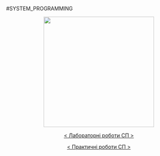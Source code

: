 #SYSTEM_PROGRAMMING
<head>
        <p align="center">
        <a href="http://blogs.kpi.kharkov.ua/v2/asm/" target="_blank">
            <img src="http://blogs.kpi.kharkov.ua/v2/asm/wp-content/uploads/sites/20/2016/02/Fon33.jpg" height="300px">
        </a>
        <p align="center">
        <a href="http://blogs.kpi.kharkov.ua/v2/asm/laboratornye-raboty-sp/" target="_blank">
            < Лабораторні роботи СП >
        </a>
         <p align="center">
        <a href="http://blogs.kpi.kharkov.ua/v2/asm/prakticheskie-zanyatiya-sp/" target="_blank">
            < Практичні роботи СП >
        </a>
    </p>
</head>
